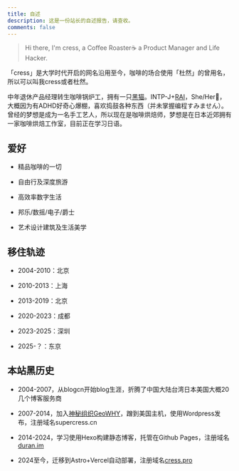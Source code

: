 ```yaml
---
title: 自述
description: 这是一份站长的自述报告，请查收。
comments: false
---
```


> Hi there, I'm cress, a Coffee Roaster☕️ a Product Manager and Life Hacker.

「cress」是大学时代开启的网名沿用至今，咖啡的场合使用「杜然」的曾用名，所以可以叫我cress或者杜然。

中年退休产品经理转生咖啡锅炉工，拥有一只[黑猫](https://www.instagram.com/p/B0iv-ztgHm7/)。INTP-J+[RAI](https://zh.wikipedia.org/wiki/霍爾蘭六邊形)，She/Her🌈，大概因为有ADHD好奇心爆棚，喜欢捣鼓各种东西（并未掌握编程すみません）。曾经的梦想是成为一名手工艺人，所以现在是咖啡烘焙师，梦想是在日本近郊拥有一家咖啡烘焙工作室，目前正在学习日语。

## 爱好

- 精品咖啡的一切

- 自由行及深度旅游

- 高效率数字生活

- 邦乐/数摇/电子/爵士

- 艺术设计建筑及生活美学

## 移住轨迹

- 2004-2010：北京

- 2010-2013：上海

- 2013-2019：北京

- 2020-2023：成都

- 2023-2025：深圳

- 2025-？：东京

## 本站黑历史

- 2004-2007，从blogcn开始blog生涯，折腾了中国大陆台湾日本美国大概20几个博客服务商

- 2007-2014，加入[神秘组织GeoWHY](https://site.douban.com/geowhy/room/13493/)，蹭到美国主机，使用Wordpress发布，注册域名supercress.cn

- 2014-2024，学习使用Hexo构建静态博客，托管在Github Pages，注册域名[duran.im](http://duran.im)

- 2024至今，迁移到Astro+Vercel自动部署，注册域名[cress.pro](https://cress.pro)
